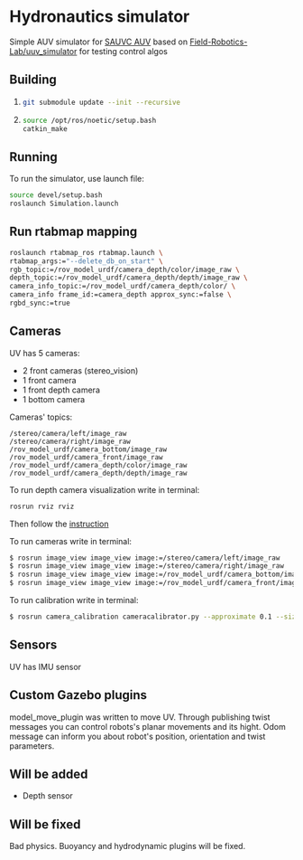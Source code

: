 # Hydronautics simulator
Simple AUV simulator for [SAUVC AUV](https://github.com/hidronautics/sauvc) based on [Field-Robotics-Lab/uuv_simulator](https://github.com/Field-Robotics-Lab/uuv_simulator) for testing control algos

## Building

1. 	
    ```sh
    git submodule update --init --recursive
    ```
2.
    ```sh
    source /opt/ros/noetic/setup.bash
    catkin_make
    ```

## Running

To run the simulator, use launch file:
```sh
source devel/setup.bash
roslaunch Simulation.launch
```
## Run rtabmap mapping

```bash
roslaunch rtabmap_ros rtabmap.launch \
rtabmap_args:="--delete_db_on_start" \
rgb_topic:=/rov_model_urdf/camera_depth/color/image_raw \
depth_topic:=/rov_model_urdf/camera_depth/depth/image_raw \
camera_info_topic:=/rov_model_urdf/camera_depth/color/ \
camera_info frame_id:=camera_depth approx_sync:=false \
rgbd_sync:=true
```

## Cameras
UV has 5 cameras:

- 2 front cameras (stereo_vision)
- 1 front camera 
- 1 front depth camera 
- 1 bottom camera

Cameras' topics:

	/stereo/camera/left/image_raw
	/stereo/camera/right/image_raw
	/rov_model_urdf/camera_bottom/image_raw
	/rov_model_urdf/camera_front/image_raw
	/rov_model_urdf/camera_depth/color/image_raw
	/rov_model_urdf/camera_depth/depth/image_raw

To run depth camera visualization write in terminal:

```sh
rosrun rviz rviz
```

Then follow the [instruction](https://github.com/osrf/gazebo_tutorials/blob/master/ros_depth_camera/tutorial.md#view-depth-camera-output-in-rviz)

To run cameras write in terminal:

```sh
$ rosrun image_view image_view image:=/stereo/camera/left/image_raw
$ rosrun image_view image_view image:=/stereo/camera/right/image_raw
$ rosrun image_view image_view image:=/rov_model_urdf/camera_bottom/image_raw
$ rosrun image_view image_view image:=/rov_model_urdf/camera_front/image_raw
```
To run calibration write in terminal:

```sh
$ rosrun camera_calibration cameracalibrator.py --approximate 0.1 --size 8x6 --square 0.108 right:=/stereo/camera/right/image_raw left:=/stereo/camera/left/image_raw right_camera:=/stereo/camera/right left_camera:=/stereo/camera/left
```

## Sensors
UV has IMU sensor 

## Custom Gazebo plugins
model_move_plugin was written to move UV. Through publishing twist messages you can control robots's planar movements and its hight. Odom message can inform you about robot's position, orientation and twist parameters.

## Will be added
- Depth sensor

## Will be fixed
Bad physics. Buoyancy and hydrodynamic plugins will be fixed.


